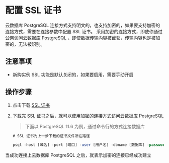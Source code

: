 # 配置 SSL 证书 
云数据库 PostgreSQL 连接方式支持明文的，也支持加密的，如果要支持加密的连接方式，需要在连接参数中配置 SSL 证书。
采用加密的连接方式，即使你通过公网访问云数据库 PostgreSQL ，即使数据传输内容被截获，传输内容也是被加密的，无法被识别。

## 注意事项
* 新购实例 SSL 功能是默认关闭的，如果要启用，需要手动开启

## 操作步骤
1. 点击下载 [SSL 证书](https://jddb-common-public.s3.cn-north-1.jdcloud-oss.com/jdcloud-rds-ca.pem)
2. 下载完 SSL 证书之后，就可以使用加密的连接方式访问云数据库 PostgreSQL 

   > 下面以 PostgreSQL  11.6 为例，通过命令行的方式连接数据库

   ```SQL
   # SSL 证书为上一步下载的证书文件所在路径

   psql -host [域名] -port [端口] -user [用户名] -dbname [数据库] -password [密码] -sslrootcert [SSL 证书路径]-sslmode=verify-ca
   ```

当成功连接上云数据库 PostgreSQL 之后，就表示加密的连接已经成功建立

